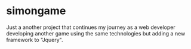 # simongame
Just a another project that continues my journey as a web developer developing another game
using the same technologies but adding a new framework to "Jquery".

